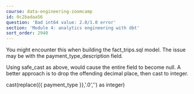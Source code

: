 ```yaml
---
course: data-engineering-zoomcamp
id: 0c2badaa56
question: 'Bad int64 value: 2.0/1.0 error'
section: 'Module 4: analytics engineering with dbt'
sort_order: 2940
---
```


You might encounter this when building the fact_trips.sql model. The issue may be with the payment_type_description field.

Using safe_cast as above, would cause the entire field to become null. A better approach is to drop the offending decimal place, then cast to integer.

cast(replace({{ payment_type }},'.0','') as integer)

